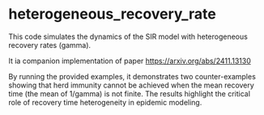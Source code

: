 # heterogeneous_recovery_rate
This code simulates the dynamics of the SIR model with heterogeneous recovery rates (gamma). 

It ia companion implementation of paper https://arxiv.org/abs/2411.13130

By running the provided examples, it demonstrates two counter-examples showing that herd immunity 
cannot be achieved when the mean recovery time (the mean of 1/gamma) is not finite. 
 The results highlight the critical role of recovery time heterogeneity in epidemic modeling.
